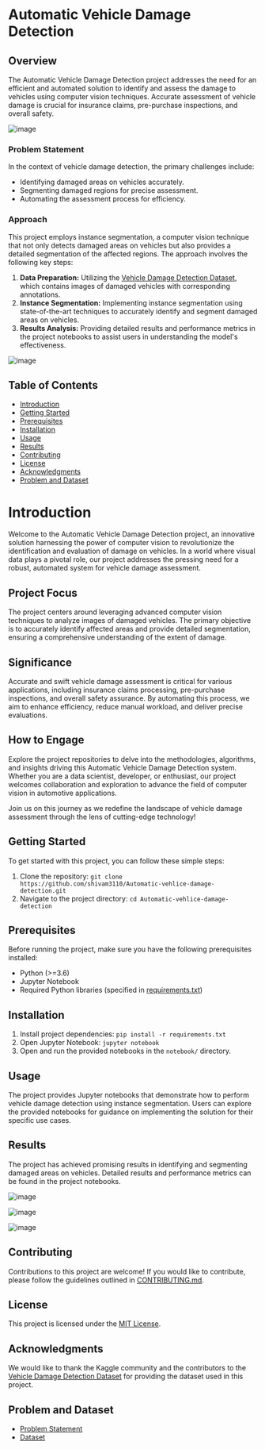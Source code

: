 # Automatic Vehicle Damage Detection

## Overview
The Automatic Vehicle Damage Detection project addresses the need for an efficient and automated solution to identify and assess the damage to vehicles using computer vision techniques. Accurate assessment of vehicle damage is crucial for insurance claims, pre-purchase inspections, and overall safety.

![image](https://github.com/shivam3110/Automatic_vehicle_damage_detection/assets/56818878/c5d08abe-d443-4394-8287-a7899c5b2776)


### Problem Statement
In the context of vehicle damage detection, the primary challenges include:
- Identifying damaged areas on vehicles accurately.
- Segmenting damaged regions for precise assessment.
- Automating the assessment process for efficiency.

### Approach
This project employs instance segmentation, a computer vision technique that not only detects damaged areas on vehicles but also provides a detailed segmentation of the affected regions. The approach involves the following key steps:
1. **Data Preparation:** Utilizing the [Vehicle Damage Detection Dataset](https://www.kaggle.com/datasets/hendrichscullen/vehide-dataset-automatic-vehicle-damage-detection), which contains images of damaged vehicles with corresponding annotations.
2. **Instance Segmentation:** Implementing instance segmentation using state-of-the-art techniques to accurately identify and segment damaged areas on vehicles.
3. **Results Analysis:** Providing detailed results and performance metrics in the project notebooks to assist users in understanding the model's effectiveness.

![image](https://github.com/shivam3110/Automatic_vehicle_damage_detection/assets/56818878/70b982d9-cef5-43e3-9085-936a4b6ff062)





## Table of Contents
- [Introduction](#introduction)
- [Getting Started](#getting-started)
- [Prerequisites](#prerequisites)
- [Installation](#installation)
- [Usage](#usage)
- [Results](#results)
- [Contributing](#contributing)
- [License](#license)
- [Acknowledgments](#acknowledgments)
- [Problem and Dataset](#problem-and-dataset)


# Introduction

Welcome to the Automatic Vehicle Damage Detection project, an innovative solution harnessing the power of computer vision to revolutionize the identification and evaluation of damage on vehicles. In a world where visual data plays a pivotal role, our project addresses the pressing need for a robust, automated system for vehicle damage assessment.

## Project Focus
The project centers around leveraging advanced computer vision techniques to analyze images of damaged vehicles. The primary objective is to accurately identify affected areas and provide detailed segmentation, ensuring a comprehensive understanding of the extent of damage.

## Significance
Accurate and swift vehicle damage assessment is critical for various applications, including insurance claims processing, pre-purchase inspections, and overall safety assurance. By automating this process, we aim to enhance efficiency, reduce manual workload, and deliver precise evaluations.

## How to Engage
Explore the project repositories to delve into the methodologies, algorithms, and insights driving this Automatic Vehicle Damage Detection system. Whether you are a data scientist, developer, or enthusiast, our project welcomes collaboration and exploration to advance the field of computer vision in automotive applications.

Join us on this journey as we redefine the landscape of vehicle damage assessment through the lens of cutting-edge technology!


## Getting Started
To get started with this project, you can follow these simple steps:
1. Clone the repository: `git clone https://github.com/shivam3110/Automatic-vehlice-damage-detection.git`
2. Navigate to the project directory: `cd Automatic-vehlice-damage-detection`

## Prerequisites
Before running the project, make sure you have the following prerequisites installed:
- Python (>=3.6)
- Jupyter Notebook
- Required Python libraries (specified in [requirements.txt](requirements.txt))

## Installation
1. Install project dependencies: `pip install -r requirements.txt`
2. Open Jupyter Notebook: `jupyter notebook`
3. Open and run the provided notebooks in the `notebook/` directory.

## Usage
The project provides Jupyter notebooks that demonstrate how to perform vehicle damage detection using instance segmentation. Users can explore the provided notebooks for guidance on implementing the solution for their specific use cases.

## Results
The project has achieved promising results in identifying and segmenting damaged areas on vehicles. Detailed results and performance metrics can be found in the project notebooks.

![image](https://github.com/shivam3110/Automatic_vehicle_damage_detectionassets/56818878/0e7bbbcf-65d9-42e2-bb75-3e29f5968301)

![image](https://github.com/shivam3110/Automatic_vehicle_damage_detection/assets/56818878/6474ed51-4857-44ac-ba2f-371675b05098)

![image](https://github.com/shivam3110/Automatic_vehicle_damage_detection/assets/56818878/a8ac86af-9679-4aee-a6e6-7896e84cb02d)



## Contributing
Contributions to this project are welcome! If you would like to contribute, please follow the guidelines outlined in [CONTRIBUTING.md](CONTRIBUTING.md).

## License
This project is licensed under the [MIT License](LICENSE).

## Acknowledgments
We would like to thank the Kaggle community and the contributors to the [Vehicle Damage Detection Dataset](https://www.kaggle.com/datasets/hendrichscullen/vehide-dataset-automatic-vehicle-damage-detection) for providing the dataset used in this project.

## Problem and Dataset
- [Problem Statement](https://www.kaggle.com/datasets/hendrichscullen/vehide-dataset-automatic-vehicle-damage-detection)
- [Dataset](https://www.kaggle.com/datasets/hendrichscullen/vehide-dataset-automatic-vehicle-damage-detection/data)

